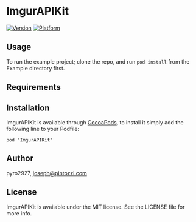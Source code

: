# ImgurAPIKit

[![Version](http://cocoapod-badges.herokuapp.com/v/ImgurAPIKit/badge.png)](http://cocoadocs.org/docsets/ImgurAPIKit)
[![Platform](http://cocoapod-badges.herokuapp.com/p/ImgurAPIKit/badge.png)](http://cocoadocs.org/docsets/ImgurAPIKit)

## Usage

To run the example project; clone the repo, and run `pod install` from the Example directory first.

## Requirements

## Installation

ImgurAPIKit is available through [CocoaPods](http://cocoapods.org), to install
it simply add the following line to your Podfile:

    pod "ImgurAPIKit"

## Author

pyro2927, joseph@pintozzi.com

## License

ImgurAPIKit is available under the MIT license. See the LICENSE file for more info.

